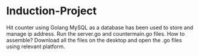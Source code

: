 # Induction-Project
Hit counter using Golang 
MySQL as a database has been used to store and manage ip address.
Run the server.go and countermain.go files.
How to assemble? Download all the files on the desktop and open the .go files using relevant platform.
